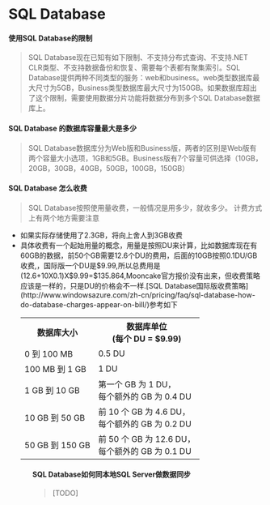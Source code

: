 # SQL Database

#### 使用SQL Database的限制
>SQL Database现在已知有如下限制、不支持分布式查询、不支持.NET CLR类型、不支持数据备份和恢复、需要每个表都有聚集索引。SQL Database提供两种不同类型的服务：web和business。web类型数据库最大尺寸为5GB，Business类型数据库最大尺寸为150GB。如果数据库超出了这个限制，需要使用数据分片功能将数据分布到多个SQL Database数据库上。

#### SQL Database 的数据库容量最大是多少
>SQL Database数据库分为Web版和Business版，两者的区别是Web版有两个容量大小选项，1GB和5GB。Business版有7个容量可供选择（10GB，20GB，30GB，40GB，50GB，100GB，150GB）

#### SQL Database 怎么收费
>SQL Database按照使用量收费，一般情况是用多少，就收多少。
计费方式上有两个地方需要注意
<ul>
<li>如果实际存储使用了2.3GB，将向上舍人到3GB收费</li>
<li>具体收费有一个起始用量的概念，用量是按照DU来计算，比如数据库现在有60GB的数据，前50个GB需要12.6个DU的费用，后面的10GB按照0.1DU/GB收费,，国际版一个DU是$9.99,所以总费用是(12.6+10X0.1)X$9.99=$135.864,Mooncake官方报价没有出来，但收费策略应该是一样的，只是DU的价格会不一样.[SQL Database国际版收费策略](http://www.windowsazure.com/zh-cn/pricing/faq/sql-database-how-do-database-charges-appear-on-bill/)参考如下<table> <tbody> <tr><th>数据库大小</th><th>数据库单位<br>(每个 DU = $9.99)</th></tr> <tr> <td>0 到 100 MB</td> <td>0.5 DU</td> </tr> <tr> <td>100 MB 到 1 GB</td> <td>1 DU</td> </tr> <tr> <td>1 GB 到 10 GB</td> <td>第一个 GB 为 1 DU，<br>每个额外的 GB 为 0.4 DU</td> </tr> <tr> <td>10 GB 到 50 GB</td> <td>前 10 个 GB 为 4.6 DU，<br>每个额外的 GB 为 0.2 DU</td> </tr> <tr> <td>50 GB 到 150 GB</td> <td>前 50 个 GB 为 12.6 DU，<br>每个额外的 GB 为 0.1 DU</td> </tr> </tbody> </table></li><ul>

#### SQL Database如何同本地SQL Server做数据同步
>[TODO]
